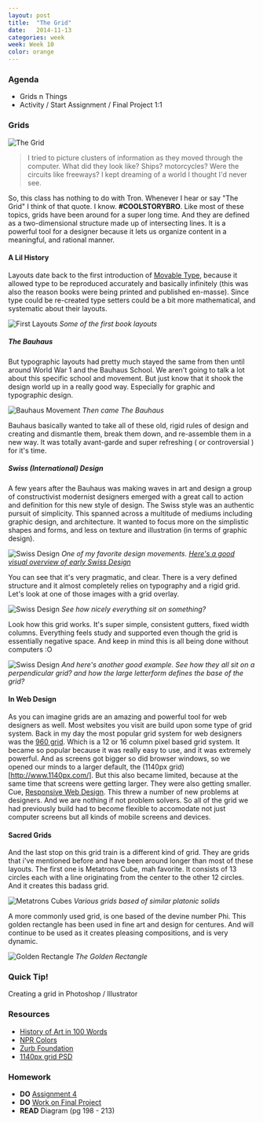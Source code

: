 ```yaml
---
layout: post
title:  "The Grid"
date:   2014-11-13
categories: week
week: Week 10
color: orange
---
```


### Agenda
- Grids n Things
- Activity / Start Assignment / Final Project 1:1

### Grids
![The Grid](https://33.media.tumblr.com/tumblr_m96evkFN6Q1rtbmngo1_500.gif)

> I tried to picture clusters of information as they moved through the computer. What did they look like? Ships? motorcycles? Were the circuits like freeways? I kept dreaming of a world I thought I'd never see.

So, this class has nothing to do with Tron. Whenever I hear or say "The Grid" I think of that quote. I know. **#COOLSTORYBRO**. Like most of these topics, grids have been around for a super long time. And they are defined as a two-dimensional structure made up of intersecting lines. It is a powerful tool for a designer because it lets us organize content in a meaningful, and rational manner.

#### A Lil History

Layouts date back to the first introduction of [Movable Type](http://en.wikipedia.org/wiki/Movable_type), because it allowed type to be reproduced accurately and basically infinitely (this was also the reason books were being printed and published en-masse). Since type could be re-created type setters could be a bit more mathematical, and systematic about their layouts.

![First Layouts](/images/week11/first-layouts.jpg)
_Some of the first book layouts_

##### The Bauhaus

But typographic layouts had pretty much stayed the same from then until around World War 1 and the Bauhaus School. We aren't going to talk a lot about this specific school and movement. But just know that it shook the design world up in a really good way. Especially for graphic and typographic design.

![Bauhaus Movement](/images/week11/bauhaus.jpg)
_Then came The Bauhaus_

Bauhaus basically wanted to take all of these old, rigid rules of design and creating and dismantle them, break them down, and re-assemble them in a new way. It was totally avant-garde and super refreshing ( or controversial ) for it's time.

##### Swiss (International) Design

A few years after the Bauhaus was making waves in art and design a group of constructivist modernist designers emerged with a great call to action and definition for this new style of design. The Swiss style was an authentic pursuit of simplicity. This spanned across a multitude of mediums including graphic design, and architecture. It wanted to focus more on the simplistic shapes and forms, and less on texture and illustration (in terms of graphic design).

![Swiss Design](/images/week11/swiss.jpg)
_One of my favorite design movements. [Here's a good visual overview of early Swiss Design](https://www.flickr.com/photos/20745656@N00/sets/72157594296535170/)_

You can see that it's very pragmatic, and clear. There is a very defined structure and it almost completely relies on typography and a rigid grid. Let's look at one of those images with a grid overlay.

![Swiss Design](/images/week11/swiss-grid.jpg)
_See how nicely everything sit on something?_

Look how this grid works. It's super simple, consistent gutters, fixed width columns. Everything feels study and supported even though the grid is essentially negative space. And keep in mind this is all being done without computers :O

![Swiss Design](/images/week11/swiss-grid-2.jpg)
_And here's another good example. See how they all sit on a perpendicular grid? and how the large letterform defines the base of the grid?_

#### In Web Design

As you can imagine grids are an amazing and powerful tool for web designers as well. Most websites you visit are build upon some type of grid system. Back in my day the most popular grid system for web designers was the [960 grid](http://960.gs/). Which is a 12 or 16  column pixel based grid system. It became so popular because it was really easy to use, and it was extremely powerful. And as screens got bigger so did browser windows, so we opened our minds to a larger default, the (1140px grid)[http://www.1140px.com/]. But this also became limited, because at the same time that screens were getting larger. They were also getting smaller. Cue, [Responsive Web Design](http://www.abookapart.com/products/responsive-web-design). This threw a number of new problems at designers. And we are nothing if not problem solvers. So all of the grid we had previously build had to become flexible to accomodate not just computer screens but all kinds of mobile screens and devices.

#### Sacred Grids

And the last stop on this grid train is a different kind of grid. They are grids that i've mentioned before and have been around longer than most of these layouts. The first one is Metatrons Cube, mah favorite. It consists of 13 circles each with a line originating from the center to the other 12 circles. And it creates this badass grid.

![Metatrons Cubes](http://upload.wikimedia.org/wikipedia/commons/thumb/3/31/Metatron_solids.svg/1920px-Metatron_solids.svg.png)
_Various grids based of similar platonic solids_

A more commonly used grid, is one based of the devine number Phi. This golden rectangle has been used in fine art and design for centures. And will continue to be used as it creates pleasing compositions, and is very dynamic.

![Golden Rectangle](http://upload.wikimedia.org/wikipedia/commons/thumb/2/22/Whirling_squares.svg/915px-Whirling_squares.svg.png)
_The Golden Rectangle_

### Quick Tip!
Creating a grid in Photoshop / Illustrator

### Resources
- [History of Art in 100 Words](http://historyofart.mijlo.com/)
- [NPR Colors](http://apps.npr.org/lookatthis/posts/colors/)
- [Zurb Foundation](http://foundation.zurb.com/)
- [1140px grid PSD](https://github.com/aosmialowski/1140px-Responsive-CSS-Grid/raw/master/psd/1140px_12Col_10Gutter.psd)

### Homework
- **DO** [Assignment 4](/assignments/assignment-04)
- **DO** [Work on Final Project](/projects/final-project)
- **READ** Diagram (pg 198 - 213)
